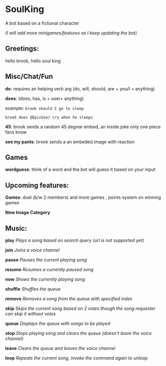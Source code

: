 # SoulKing
A bot based on a fictional character

_(I will add more minigames/features as I keep updating the bot)_
## Greetings:
hello brook, hello soul king


## Misc/Chat/Fun 

**do**: requires an helping verb arg (do, will, should, are + you/I + anything)

**does**: (does, has, is + user+ anything)

example: `brook should I go to sleep`

`brook does @EpicUser cry when he sleeps`
    
**45**: brook sends a random 45 degree embed, an inside joke only one piece fans know

**see my pants**: brook sends a an embeded image with reaction 

## Games
**wordguess**: think of a word and the bot will guess it based on your input

## Upcoming features:
**Games**: duel (b/w 2 members) and more games , points system on winning games
       
**New Image Category**  


## Music:
**play**  _Plays a song based on search query (url is not supported yet)_

**join**  _Joins a voice channel_ 

**pause** _Pauses the current playing song_ 

**resume** _Resumes a currently paused song_

**now** _Shows the currently playing song_ 

**shuffle** _Shuffles the queue_

**remove** _Removes a song from the queue with specified index_

**skip** _Skips the current song based on 2 votes though the song requester can skip it without votes_

**queue** _Displays the queue with songs to be played_

**stop** _Stops playing song and clears the queue (doesn't leave the voice channel)_

**leave** _Clears the queue and leaves the voice channel_

**loop** _Repeats the current song, invoke the command again to unloop_


